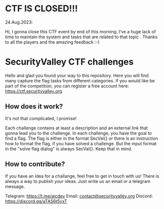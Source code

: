 # CTF IS CLOSED!!!

24.Aug.2023:

Hi,
I gonna close this CTF event by end of this morning. I‘ve a huge lack of time to maintain the system and tasks that are related to that topic .
Thanks to all the players and the amazing feedback :-)


# SecurityValley CTF challenges

Hello and glad you found your way to this repository. Here you will find many capture the flag tasks from different categories. If you would like be part of the competition, you can register a free account here: <https://ctf.securityvalley.org>

## How does it work?

It's not that complicated, I promise!

Each challenge contains at least a description and an external link that gonna lead you to the challenge. In each challenge, you have the goal to find a flag. The flag is either in the format SecVal{} or there is an instruction how to format the flag, if you have solved a challenge. But the input format in the "solve flag dialog" is always SecVal{}. Keep that in mind.

## How to contribute?

If you have an idea for a challange, feel free to get in touch with us! There is always a way to publish your ideas. Just write us an email or a telegram message.

Telegram: <https://t.me/aicdev>
Email: <contact@securityvalley.org>
Discord: <https://discord.gg/aTAS6t5yxT>
